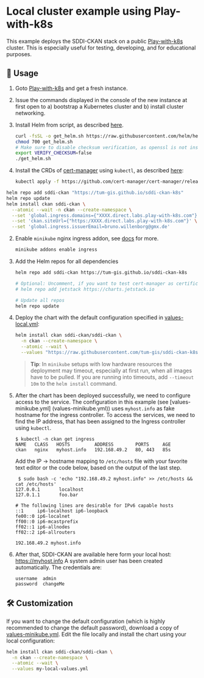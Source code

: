 # Local cluster example using Play-with-k8s

This example deploys the SDDI-CKAN stack on a public [Play-with-k8s](https://labs.play-with-k8s.com/) cluster.
This is especially useful for testing, developing, and for educational purposes.

## :rocket: Usage

1. Goto [Play-with-k8s](https://labs.play-with-k8s.com/) and get a fresh instance.

2. Issue the commands displayed in the console of the new instance at first open to
   a) bootstrap a Kubernetes cluster and b) install cluster networking.

3. Install Helm from script, as described [here]().

    ```bash
    curl -fsSL -o get_helm.sh https://raw.githubusercontent.com/helm/helm/main/scripts/get-helm-3
    chmod 700 get_helm.sh
    # Make sure to disable checksum verification, as openssl is not installed in Play-with-k8s
    export VERIFY_CHECKSUM=false
    ./get_helm.sh
    ```

4. Install the CRDs of [cert-manager]() using `kubectl`, as described
   [here](https://cert-manager.io/docs/installation/kubectl/#steps):

    ```bash
    kubectl apply -f https://github.com/cert-manager/cert-manager/releases/download/v1.11.0/cert-manager.yaml
    ```

```bash
helm repo add sddi-ckan "https://tum-gis.github.io/sddi-ckan-k8s"
helm repo update
helm install ckan sddi-ckan \
  --atomic --wait -n ckan --create-namespace \
  --set 'global.ingress.domains={"XXXX.direct.labs.play-with-k8s.com"}' \
  --set 'ckan.siteUrl={"https:/XXXX.direct.labs.play-with-k8s.com"}' \
  --set 'global.ingress.issuerEmail=bruno.willenborg@gmx.de'
```

2. Enable `minikube` nginx ingress addon, see
   [docs](https://kubernetes.io/docs/tasks/access-application-cluster/ingress-minikube/) for more.

    ```bash
    minikube addons enable ingress
    ```

3. Add the Helm repos for all dependencies

    ```bash
    helm repo add sddi-ckan https://tum-gis.github.io/sddi-ckan-k8s

    # Optional: Uncomment, if you want to test cert-manager as certificate issuer
    # helm repo add jetstack https://charts.jetstack.io

    # Update all repos
    helm repo update
    ```

4. Deploy the chart with the default configuration specified in
   [values-local.yml](values-local.yml):

    ```bash
    helm install ckan sddi-ckan/sddi-ckan \
      -n ckan --create-namespace \
      --atomic --wait \
      --values "https://raw.githubusercontent.com/tum-gis/sddi-ckan-k8s/main/examples/minikube/values-minkube.yml"
    ```

    > **Tip**: In `minikube` setups with low hardware resources the deployment may timeout,
    > especially at first run, when all images have to be pulled.
    > If you are running into timeouts, add `--timeout 10m` to the `helm install`
    > command.

5. After the chart has been deployed successfully, we need to configure access to
   the service. The configuration in this example (see [values-minikube.yml]
   (values-minikube.yml)) uses `myhost.info` as fake hostname for the ingress controller.
   To access the services, we need to find the IP address, that has been
   assigned to the Ingress controller using `kubectl`.

    ```console
    $ kubectl -n ckan get ingress
    NAME   CLASS   HOSTS         ADDRESS        PORTS     AGE
    ckan   nginx   myhost.info   192.168.49.2   80, 443   85s
    ```

   Add the IP -> hostname mapping to `/etc/hosts` file with your favorite text editor or the code below,
   based on the output of the last step.

    ```console
     $ sudo bash -c 'echo "192.168.49.2 myhost.info" >> /etc/hosts && cat /etc/hosts'
    127.0.0.1       localhost
    127.0.1.1       foo.bar

    # The following lines are desirable for IPv6 capable hosts
    ::1     ip6-localhost ip6-loopback
    fe00::0 ip6-localnet
    ff00::0 ip6-mcastprefix
    ff02::1 ip6-allnodes
    ff02::2 ip6-allrouters

    192.168.49.2 myhost.info
    ```

6. After that, SDDI-CKAN are available here form your local host: https://myhost.info
   A system admin user has been created automatically. The credentials are:

   ```text
   username  admin
   password  changeMe
   ```

## :hammer_and_wrench: Customization

If you want to change the default configuration (which is highly recommended
to change the default password), download a copy of
[values-minikube.yml](values-minikube.yml). Edit the file locally and install
the chart using your local configuration:

```bash
helm install ckan sddi-ckan/sddi-ckan \
  -n ckan --create-namespace \
  --atomic --wait \
  --values my-local-values.yml
```
